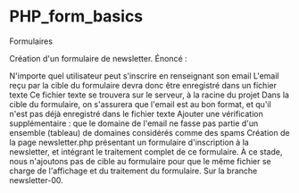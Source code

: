 # PHP_form_basics

Formulaires

Création d'un formulaire de newsletter. Énoncé :

N'importe quel utilisateur peut s'inscrire en renseignant son email
L'email reçu par la cible du formulaire devra donc être enregistré dans un fichier texte
Ce fichier texte se trouvera sur le serveur, à la racine du projet
Dans la cible du formulaire, on s'assurera que l'email est au bon format, et qu'il n'est pas déjà enregistré dans le fichier texte
Ajouter une vérification supplémentaire : que le domaine de l'email ne fasse pas partie d'un ensemble (tableau) de domaines considérés comme des spams
Création de la page newsletter.php présentant un formulaire d'inscription à la newsletter, et intégrant le traitement complet de ce formulaire. À ce stade, nous n'ajoutons pas de cible au formulaire pour que le même fichier se charge de l'affichage et du traitement du formulaire. Sur la branche newsletter-00.
